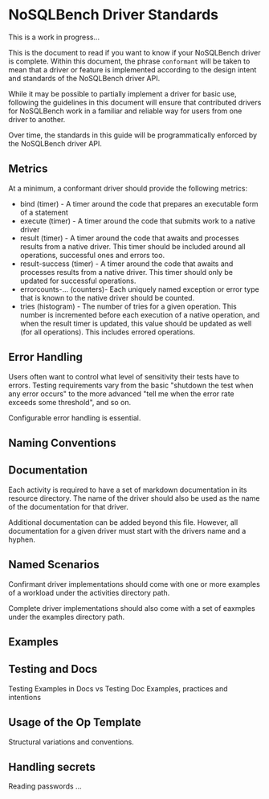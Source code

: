 # NoSQLBench Driver Standards

This is a work in progress...

This is the document to read if you want to know if your NoSQLBench driver is complete.
Within this document, the phrase `conformant` will be taken to mean that a driver or feature
is implemented according to the design intent and standards of the NoSQLBench driver API.

While it may be possible to partially implement a driver for basic use, following the guidelines
in this document will ensure that contributed drivers for NoSQLBench work in a familiar and
reliable way for users from one driver to another.

Over time, the standards in this guide will be programmatically enforced by the NoSQLBench
driver API.

## Metrics

At a minimum, a conformant driver should provide the following metrics:

- bind (timer) - A timer around the code that prepares an executable form of a statement
- execute (timer) - A timer around the code that submits work to a native driver
- result (timer) - A timer around the code that awaits and processes results from a native driver. This
  timer should be included around all operations, successful ones and errors too.
- result-success (timer) - A timer around the code that awaits and processes results from a native driver.
  This timer should only be updated for successful operations.
- errorcounts-... (counters)- Each uniquely named exception or error type that is known to the native driver
  should be counted.
- tries (histogram) - The number of tries for a given operation. This number is incremented before each
  execution of a native operation, and when the result timer is updated, this value should be updated
  as well (for all operations). This includes errored operations.

## Error Handling

Users often want to control what level of sensitivity their tests have to errors. Testing requirements
vary from the basic "shutdown the test when any error occurs" to the more advanced "tell me when the
error rate exceeds some threshold", and so on.

Configurable error handling is essential.

## Naming Conventions

## Documentation

Each activity is required to have a set of markdown documentation in its resource directory.
The name of the driver should also be used as the name of the documentation for that driver.

Additional documentation can be added beyond this file. However, all documentation for a given driver
must start with the drivers name and a hyphen.

## Named Scenarios

Confirmant driver implementations should come with one or more examples of a workload under the activities directory path.

Complete driver implementations should also come with a set of eaxmples under the examples directory path.

## Examples

## Testing and Docs

Testing Examples in Docs vs Testing Doc Examples, practices and intentions

## Usage of the Op Template

Structural variations and conventions.

## Handling secrets

Reading passwords ...